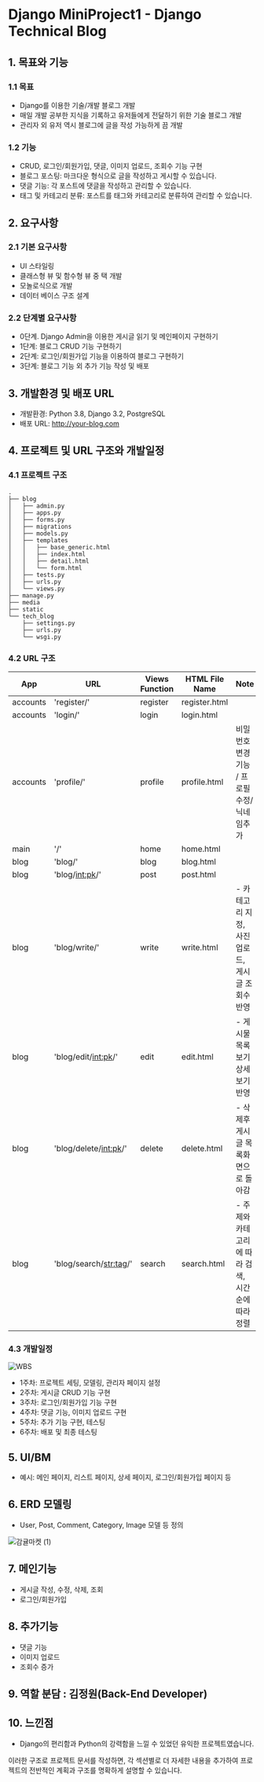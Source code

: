 # Django MiniProject1 - Django Technical Blog

## 1. 목표와 기능

### 1.1 목표
- Django를 이용한 기술/개발 블로그 개발
- 매일 개발 공부한 지식을 기록하고 유저들에게 전달하기 위한 기술 블로그 개발
- 관리자 외 유저 역시 블로그에 글을 작성 가능하게 끔 개발

### 1.2 기능
- CRUD, 로그인/회원가입, 댓글, 이미지 업로드, 조회수 기능 구현
- 블로그 포스팅: 마크다운 형식으로 글을 작성하고 게시할 수 있습니다.
- 댓글 기능: 각 포스트에 댓글을 작성하고 관리할 수 있습니다.
- 태그 및 카테고리 분류: 포스트를 태그와 카테고리로 분류하여 관리할 수 있습니다.


## 2. 요구사항
### 2.1 기본 요구사항
- UI 스타일링
- 클래스형 뷰 및 함수형 뷰 중 택 개발
- 모놀로식으로 개발
- 데이터 베이스 구조 설계

### 2.2 단계별 요구사항
- 0단계. Django Admin을 이용한 게시글 읽기 및 메인페이지 구현하기
- 1단계: 블로그 CRUD 기능 구현하기
- 2단계: 로그인/회원가입 기능을 이용하여 블로그 구현하기
- 3단계: 블로그 기능 외 추가 기능 작성 및 배포


## 3. 개발환경 및 배포 URL
- 개발환경: Python 3.8, Django 3.2, PostgreSQL
- 배포 URL: http://your-blog.com

## 4. 프로젝트 및 URL 구조와 개발일정

### 4.1 프로젝트 구조
```plaintext
.
├── blog
│   ├── admin.py
│   ├── apps.py
│   ├── forms.py
│   ├── migrations
│   ├── models.py
│   ├── templates
│   │   ├── base_generic.html
│   │   ├── index.html
│   │   ├── detail.html
│   │   └── form.html
│   ├── tests.py
│   ├── urls.py
│   └── views.py
├── manage.py
├── media
├── static
└── tech_blog
    ├── settings.py
    ├── urls.py
    └── wsgi.py
```

### 4.2 URL 구조
| App       | URL                | Views Function | HTML File Name | Note           |
|-----------|--------------------|----------------|----------------|----------------|
| accounts  | 'register/'        | register       | register.html  |                 |
| accounts  | 'login/'           | login          | login.html     |                 |
| accounts  | 'profile/'           | profile      | profile.html   | 비밀번호변경기능 / 프로필 수정/ 닉네임추가         |
| main      | '/'                | home           | home.html      |                 |
| blog      | 'blog/'            | blog           | blog.html      |                 |
| blog      | 'blog/<int:pk>/'   | post           | post.html      |                 |
| blog      | 'blog/write/'     | write         | write.html      |  - 카테고리 지정, 사진업로드, 게시글 조회수 반영|
| blog      | 'blog/edit/<int:pk>/' | edit     | edit.html          | - 게시물목록보기 상세보기 반영               |
| blog      | 'blog/delete/<int:pk>/' | delete     | delete.html    | - 삭제후 게시글 목록화면으로 돌아감           |
| blog      | 'blog/search/<str:tag>/' | search     | search.html    | - 주제와 카테고리에 따라 검색, 시간순에 따라 정렬|


### 4.3 개발일정
![WBS](https://github.com/maxkim77/DjangoBlogProject/assets/141907655/610b8e27-69ea-43aa-8422-5a9412727493)


- 1주차: 프로젝트 세팅, 모델링, 관리자 페이지 설정
- 2주차: 게시글 CRUD 기능 구현
- 3주차: 로그인/회원가입 기능 구현
- 4주차: 댓글 기능, 이미지 업로드 구현
- 5주차: 추가 기능 구현, 테스팅
- 6주차: 배포 및 최종 테스팅

## 5. UI/BM
- 예시: 메인 페이지, 리스트 페이지, 상세 페이지, 로그인/회원가입 페이지 등

## 6. ERD 모델링


- User, Post, Comment, Category, Image 모델 등 정의

  
![감귤마켓 (1)](https://github.com/maxkim77/DjangoBlogProject/assets/141907655/0478f5c5-5e5e-474f-9bcc-2224f4b31162)

## 7. 메인기능
- 게시글 작성, 수정, 삭제, 조회
- 로그인/회원가입

## 8. 추가기능
- 댓글 기능
- 이미지 업로드
- 조회수 증가

## 9. 역할 분담 : 김정원(Back-End Developer)

## 10. 느낀점
- Django의 편리함과 Python의 강력함을 느낄 수 있었던 유익한 프로젝트였습니다.

이러한 구조로 프로젝트 문서를 작성하면, 각 섹션별로 더 자세한 내용을 추가하여 프로젝트의 전반적인 계획과 구조를 명확하게 설명할 수 있습니다.
